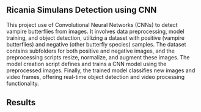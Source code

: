 Ricania Simulans Detection using CNN
-------------------------------------
This project use of Convolutional Neural Networks (CNNs) to detect vampire butterflies from images. It involves data preprocessing, model training, and object detection, utilizing a dataset with positive (vampire butterflies) and negative (other butterfly species) samples. The dataset contains subfolders for both positive and negative images, and the preprocessing scripts resize, normalize, and augment these images. The model creation script defines and trains a CNN model using the preprocessed images. Finally, the trained model classifies new images and video frames, offering real-time object detection and video processing functionality.

Results
-------

